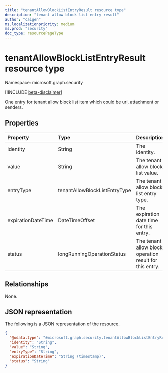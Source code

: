 ```yaml
---
title: "tenantAllowBlockListEntryResult resource type"
description: "tenant allow block list entry result"
author: "caigen"
ms.localizationpriority: medium
ms.prod: "security"
doc_type: resourcePageType
---
```


# tenantAllowBlockListEntryResult resource type

Namespace: microsoft.graph.security

[!INCLUDE [beta-disclaimer](../../includes/beta-disclaimer.md)]

One entry for tenant allow block list item which could be url, attachment or senders.

## Properties
| Property           | Type                          | Description                                             | Required |
|:-------------------|:------------------------------|:--------------------------------------------------------|:---------|
| identity           | String                        | The identity.                                           | ✔        |
| value              | String                        | The tenant allow block list value.                      | ✔        |
| entryType          | tenantAllowBlockListEntryType | The tenant allow block list entry type.                 | ✔        |
| expirationDateTime | DateTimeOffset                | The expiration date time for this entry.                | ❌        |
| status             | longRunningOperationStatus    | The tenant allow block operation result for this entry. | ✔        |

## Relationships
None.

## JSON representation
The following is a JSON representation of the resource.
<!-- {
  "blockType": "resource",
  "@odata.type": "microsoft.graph.security.tenantAllowBlockListEntryResult"
}
-->
``` json
{
  "@odata.type": "#microsoft.graph.security.tenantAllowBlockListEntryResult",
  "identity": "String",
  "value": "String",
  "entryType": "String",
  "expirationDateTime": "String (timestamp)",
  "status": "String"
}
```


